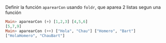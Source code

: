Definir la función `aparearCon` usando `foldr`, que aparea 2 listas segun una función

```haskell
Main> aparearCon (+) [1,2,3] [4,5,6]
[5,7,9]
Main> aparearCon (++) ["Hola", "Chau"] ["Homero", "Bart"]
["HolaHomero", "ChauBart"]
```